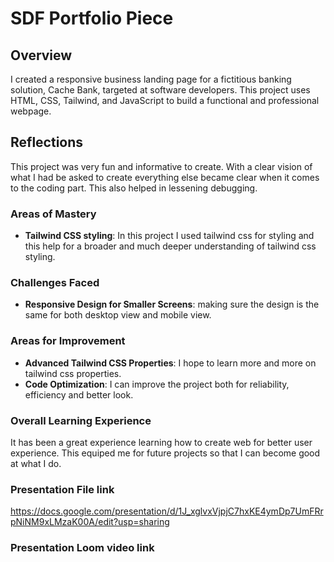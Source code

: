 
# SDF Portfolio Piece

## Overview

I created a responsive business landing page for a fictitious banking solution, Cache Bank, targeted at software developers. This project uses HTML, CSS, Tailwind, and JavaScript to build a functional and professional webpage.

## Reflections

This project was very fun and informative to create. With a clear vision of what I had be asked to create everything else became clear when it comes to the coding part. This also helped in lessening debugging.

### Areas of Mastery

- **Tailwind CSS styling**: In this project I used tailwind css for styling and this help for a broader and much deeper understanding of tailwind css styling.

### Challenges Faced

- **Responsive Design for Smaller Screens**: making sure the design is the same for both desktop view and mobile view.

### Areas for Improvement

- **Advanced Tailwind CSS Properties**: I hope to learn more and more on tailwind css properties.
- **Code Optimization**: I can improve the project both for reliability, efficiency and  better look.

### Overall Learning Experience

It has been a great experience learning how to create web for better user experience. This equiped me for future projects so that I can become good at what I do.


### Presentation File link
https://docs.google.com/presentation/d/1J_xglvxVjpjC7hxKE4ymDp7UmFRrpNiNM9xLMzaK00A/edit?usp=sharing

### Presentation Loom video link

